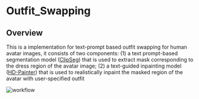 # Outfit_Swapping

## Overview
This is a implementation for text-prompt based outfit swapping for human avatar images, it consists of two components: (1) a text prompt-based segmentation model ([ClipSeg](https://github.com/timojl/clipseg)) that is used to extract mask corresponding to the dress region of the avatar image; (2) a text-guided inpainting model ([HD-Painter](https://github.com/Picsart-AI-Research/HD-Painter)) that is used to realistically inpaint the masked region of the avatar with user-specified outfit 

![workflow](https://github.com/user-attachments/assets/db2f26dd-ef61-4289-a2c8-bc83c64903cf)
